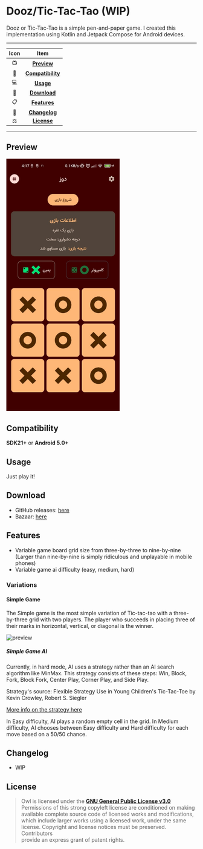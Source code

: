 # Dooz/Tic-Tac-Tao **(WIP)**

Dooz or Tic-Tac-Tao is a simple pen-and-paper game. I created this implementation using Kotlin and Jetpack Compose for Android devices.

---

| Icon |                Item                 |
|:----:|:-----------------------------------:|
|  📺  |       [**Preview**](#Preview)       |
|  📱  | [**Compatibility**](#Compatibility) |
|  💻  |         [**Usage**](#Usage)         |
|  📩  |      [**Download**](#Download)      |
|  📋  |      [**Features**](#Features)      |
|  🧾  |     [**Changelog**](#Changelog)     |
|  ⚖️  |       [**License**](#License)       |

---

## Preview

<img src="./screenshot/alpha/photo_2022-09-21_04-19-55.jpg" alt="preview" width="300"/>

## Compatibility

**SDK21+** or **Android 5.0+**

## Usage

Just play it!

## Download

- GitHub releases: [here](https://github.com/yamin8000/Dooz/releases)
- Bazaar: [here](https://cafebazaar.ir/app/io.github.yamin8000.dooz)

## Features

- Variable game board grid size from three-by-three to nine-by-nine (Larger than nine-by-nine is simply ridiculous and unplayable in mobile phones)
- Variable game ai difficulty (easy, medium, hard)

### Variations

#### Simple Game
The Simple game is the most simple variation of Tic-tac-tao with a three-by-three grid with two players. The player who succeeds in placing three of their marks in horizontal, vertical, or diagonal is the winner.

<img src="https://upload.wikimedia.org/wikipedia/commons/3/32/Tic_tac_toe.svg" alt="preview" width="200"/>

##### Simple Game AI
Currently, in hard mode, AI uses a strategy rather than an AI search algorithm like MinMax. This strategy consists of these steps: Win, Block, Fork, Block Fork, Center Play, Corner Play, and Side Play.

Strategy's source: Flexible Strategy Use in Young Children's Tic-Tac-Toe by Kevin Crowley, Robert S. Siegler

[More info on the strategy here](https://onlinelibrary.wiley.com/doi/abs/10.1207/s15516709cog1704_3)

In Easy difficulty, AI plays a random empty cell in the grid. In Medium difficulty, AI chooses between Easy difficulty and Hard difficulty for each move based on a 50/50 chance.

## Changelog

- WIP

## License

> Owl is licensed under the **[GNU General Public License v3.0](./LICENSE)**  
> Permissions of this strong copyleft license are conditioned on making  
> available complete source code of licensed works and modifications,  
> which include larger works using a licensed work, under the same  
> license. Copyright and license notices must be preserved. Contributors  
> provide an express grant of patent rights.
